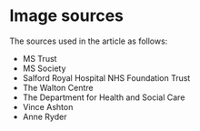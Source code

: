 <html lang="en">
<!-- All sources granted use of pictures and consent was ensured -->
  <h1> Image sources </h1>
  <p>
    The sources used in the article as follows:</p>
    <ul>
      <li>MS Trust</li>
      <li>MS Society</li>
      <li>Salford Royal Hospital NHS Foundation Trust</li>
      <li> The Walton Centre </li>
      <li> The Department for Health and Social Care </li>
      <li> Vince Ashton </li>
      <li> Anne Ryder </li>
    <ul>
        
